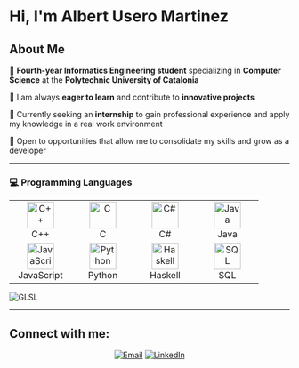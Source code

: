 # Hi, I'm Albert Usero Martinez

## About Me

🎯 **Fourth-year Informatics Engineering student** specializing in **Computer Science** at the **Polytechnic University of Catalonia**

🚀 I am always **eager to learn** and contribute to **innovative projects**

💼 Currently seeking an **internship** to gain professional experience and apply my knowledge in a real work environment

🌟 Open to opportunities that allow me to consolidate my skills and grow as a developer

---

### 💻 Programming Languages

<table>
<tr>
<td align="center" width="96">
<img src="https://skillicons.dev/icons?i=cpp" width="48" height="48" alt="C++" />
<br>C++
</td>
<td align="center" width="96">
<img src="https://skillicons.dev/icons?i=c" width="48" height="48" alt="C" />
<br>C
</td>
<td align="center" width="96">
<img src="https://skillicons.dev/icons?i=cs" width="48" height="48" alt="C#" />
<br>C#
</td>
<td align="center" width="96">
<img src="https://skillicons.dev/icons?i=java" width="48" height="48" alt="Java" />
<br>Java
</td>
</tr>
<tr>
<td align="center" width="96">
<img src="https://skillicons.dev/icons?i=js" width="48" height="48" alt="JavaScript" />
<br>JavaScript
</td>
<td align="center" width="96">
<img src="https://skillicons.dev/icons?i=python" width="48" height="48" alt="Python" />
<br>Python
</td>
<td align="center" width="96">
<img src="https://skillicons.dev/icons?i=haskell" width="48" height="48" alt="Haskell" />
<br>Haskell
</td>
<td align="center" width="96">
<img src="https://cdn.jsdelivr.net/gh/devicons/devicon/icons/mysql/mysql-original.svg" width="48" height="48" alt="SQL" />
<br>SQL
</td>
</tr>
</table>

![GLSL](https://img.shields.io/badge/GLSL-Shader%20Programming-5586A4?style=for-the-badge&logo=opengl&logoColor=white)

</div>

---

## Connect with me:

<div align="center">

[![Email](https://img.shields.io/badge/Email-alusat22%40gmail.com-D14836?style=for-the-badge&logo=gmail&logoColor=white)](mailto:alusat22@gmail.com)
[![LinkedIn](https://img.shields.io/badge/LinkedIn-Albert%20Usero%20Martinez-0077B5?style=for-the-badge&logo=linkedin&logoColor=white)](https://www.linkedin.com/in/albert-usero-martinez/)

</div>

<div align="center">

</div>
